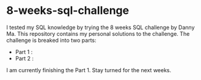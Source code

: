 # 8-weeks-sql-challenge
I tested my SQL knowledge by trying the 8 weeks SQL challenge by Danny Ma. This repository contains my personal solutions to the challenge.
The challenge is breaked into two parts:
  - Part 1 : 
  - Part 2 : 

I am currently finishing the Part 1. Stay turned for the next weeks.
